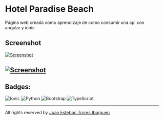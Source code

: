 # Hotel Paradise Beach
Página web  creada como aprendizaje de como consumir una api con angular y ionic 
## Screenshot

[![Screenshot](https://firebasestorage.googleapis.com/v0/b/curriculum-vatea.appspot.com/o/Hotel%20Paradise%20Beach%2FHotel%20paradise.png?alt=media&token=50da7b5d-f8ee-4263-810e-bdfe47b3fe9e "Screenshot")](https://api-hotel-m31b.vercel.app/home/inicio "Screenshot")

[![Screenshot](https://firebasestorage.googleapis.com/v0/b/curriculum-vatea.appspot.com/o/Hotel%20Paradise%20Beach%2Fhabitaciones.png?alt=media&token=b6865cd9-1b8b-4c2a-9a54-5050eb7b9508 "Screenshot")](https://api-hotel-m31b.vercel.app/home/habitacion "Screenshot")
------------


## Badges:
![Ionic](https://img.shields.io/badge/Ionic-%233880FF.svg?style=for-the-badge&logo=Ionic&logoColor=white) ![Python](https://img.shields.io/badge/python-3670A0?style=for-the-badge&logo=python&logoColor=ffdd54) ![Bootstrap](https://img.shields.io/badge/bootstrap-%238511FA.svg?style=for-the-badge&logo=bootstrap&logoColor=white) ![TypeScript](https://img.shields.io/badge/typescript-%23007ACC.svg?style=for-the-badge&logo=typescript&logoColor=white) 

------------

All rights reserved by [Juan Esteban Torres Ibarguen](https://github.com/black-software100 "Juan Esteban Torres Ibarguen")
